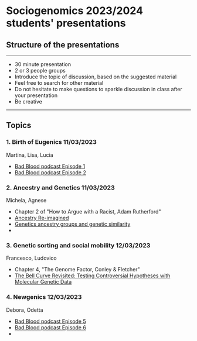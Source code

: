 # Sociogenomics 2023/2024 students' presentations

## Structure of the presentations
---
* 30 minute  presentation
* 2 or 3 people groups
* Introduce the topic of discussion, based on the suggested material
* Feel free to search for other material 
* Do not hesitate to make questions to sparkle discussion in class after your presentation
* Be creative

---
## Topics

### 1. Birth of Eugenics 11/03/2023

Martina, Lisa, Lucia

* [Bad Blood podcast Episode 1](https://www.bbc.co.uk/sounds/play/m001fm8m)
* [Bad Blood podcast Episode 2](https://www.bbc.co.uk/sounds/play/m001fd36)

### 2. Ancestry and Genetics 11/03/2023
Michela, Agnese

* Chapter 2 of "How to Argue with a Racist, Adam Rutherford"
* [Ancestry Re-imagined](https://www.youtube.com/watch?v=64Z-LqxZ-18)
* [Genetics ancestry groups and genetic similarity](https://gcbias.org/2022/07/12/genetic-ancestry-groups-and-genetic-similarity/)
*

### 3. Genetic sorting and social mobility 12/03/2023
Francesco, Ludovico


* Chapter 4, "The Genome Factor, Conley & Fletcher"
* [The Bell Curve Revisited: Testing Controversial Hypotheses with Molecular Genetic Data](https://www.sociologicalscience.com/download/vol-3/july/SocSci_v3_520to539.pdf)


### 4. Newgenics 12/03/2023
Debora, Odetta

* [Bad Blood podcast Episode 5](https://www.bbc.co.uk/sounds/play/m001g927)
* [Bad Blood podcast Episode 6](https://www.bbc.co.uk/sounds/play/m001gj50)
* [](https://www.gimjournal.org/article/S1098-3600(23)01068-7/fulltext)
